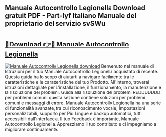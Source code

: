 ## Manuale Autocontrollo Legionella Download gratuit PDF - Part-Iyf Italiano Manuale del proprietario del servizio svSWu

# <h2><a href="http://dfblr86.blite.top/?on=Manuale+Autocontrollo+Legionella">🔗Download 👉🔴 Manuale Autocontrollo Legionella</a></h2>

[![Manuale Autocontrollo Legionella download](https://i.imgur.com/lujVjoI.png)](http://dfblr86.blite.top/?on=Manuale+Autocontrollo+Legionella)
Benvenuto nel manuale di Istruzioni per il tuo Manuale Autocontrollo Legionella acquistato di recente. Questa guida ha lo scopo di aiutarti a navigare facilmente tra le caratteristiche e le caratteristiche del tuo Prodotto. All'interno, troverai istruzioni dettagliate per L'installazione, il funzionamento, la manutenzione e la risoluzione dei problemi. Guida alla risoluzione dei problemi REDDDDDDD per problemi comuni questa sezione contiene soluzioni per problemi comuni e messaggi di errore. Manuale Autocontrollo Legionella ha una serie di funzionalità avanzate, tra cui riconoscimento vocale, Impostazioni personalizzabili, supporto per Più Lingue e backup automatici, tutti accessibili dall'interfaccia. Il tuo Feedback è importante, Manuale Autocontrollo Legionella. Apprezziamo il tuo contributo e ci impegniamo a migliorare continuamente.

